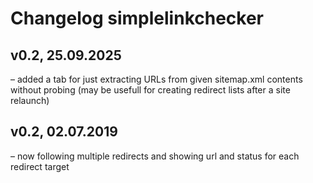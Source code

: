 # Changelog simplelinkchecker

## v0.2, 25.09.2025
– added a tab for just extracting URLs from given sitemap.xml contents without probing (may be usefull for creating redirect lists after a site relaunch)

## v0.2, 02.07.2019
– now following multiple redirects and showing url and status for each redirect target